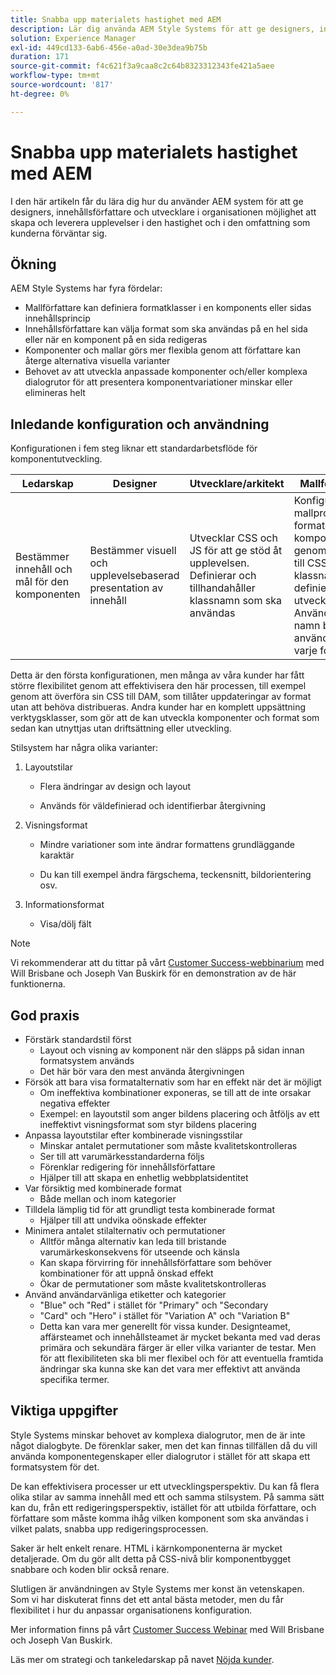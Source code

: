 ```yaml
---
title: Snabba upp materialets hastighet med AEM
description: Lär dig använda AEM Style Systems för att ge designers, innehållsförfattare och utvecklare i organisationen möjlighet att skapa och leverera upplevelser i den hastighet och i den omfattning som kunderna förväntar sig.
solution: Experience Manager
exl-id: 449cd133-6ab6-456e-a0ad-30e3dea9b75b
duration: 171
source-git-commit: f4c621f3a9caa8c2c64b8323312343fe421a5aee
workflow-type: tm+mt
source-wordcount: '817'
ht-degree: 0%

---
```


# Snabba upp materialets hastighet med AEM

I den här artikeln får du lära dig hur du använder AEM system för att ge designers, innehållsförfattare och utvecklare i organisationen möjlighet att skapa och leverera upplevelser i den hastighet och i den omfattning som kunderna förväntar sig.

## Ökning

AEM Style Systems har fyra fördelar:

* Mallförfattare kan definiera formatklasser i en komponents eller sidas innehållsprincip
* Innehållsförfattare kan välja format som ska användas på en hel sida eller när en komponent på en sida redigeras
* Komponenter och mallar görs mer flexibla genom att författare kan återge alternativa visuella varianter
* Behovet av att utveckla anpassade komponenter och/eller komplexa dialogrutor för att presentera komponentvariationer minskar eller elimineras helt

## Inledande konfiguration och användning

Konfigurationen i fem steg liknar ett standardarbetsflöde för komponentutveckling.

| **Ledarskap** | **Designer** | **Utvecklare/arkitekt** | **Mallförfattare** | **Innehållsförfattare** |
| --- | --- | --- | --- | --- |
| Bestämmer innehåll och mål för den komponenten | Bestämmer visuell och upplevelsebaserad presentation av innehåll | Utvecklar CSS och JS för att ge stöd åt upplevelsen. Definierar och tillhandahåller klassnamn som ska användas | Konfigurerar mallprofiler för formaterade komponenter genom att lägga till CSS-klassnamn som definieras av utvecklare. Användarvänliga namn bör användas för varje format. | När du redigerar sidor används format för att få önskat utseende och känsla |

Detta är den första konfigurationen, men många av våra kunder har fått större flexibilitet genom att effektivisera den här processen, till exempel genom att överföra sin CSS till DAM, som tillåter uppdateringar av format utan att behöva distribueras. Andra kunder har en komplett uppsättning verktygsklasser, som gör att de kan utveckla komponenter och format som sedan kan utnyttjas utan driftsättning eller utveckling.

Stilsystem har några olika varianter:

1. Layoutstilar

   * Flera ändringar av design och layout

   * Används för väldefinierad och identifierbar återgivning

1. Visningsformat
   * Mindre variationer som inte ändrar formattens grundläggande karaktär

   * Du kan till exempel ändra färgschema, teckensnitt, bildorientering osv.

1. Informationsformat

   * Visa/dölj fält

>[!NOTE]
>
>Vi rekommenderar att du tittar på vårt [Customer Success-webbinarium](https://adobecustomersuccess.adobeconnect.com/pob610c9mffjmp4/) med Will Brisbane och Joseph Van Buskirk för en demonstration av de här funktionerna.

## God praxis

* Förstärk standardstil först
   * Layout och visning av komponent när den släpps på sidan innan formatsystem används
   * Det här bör vara den mest använda återgivningen
* Försök att bara visa formatalternativ som har en effekt när det är möjligt
   * Om ineffektiva kombinationer exponeras, se till att de inte orsakar negativa effekter
   * Exempel: en layoutstil som anger bildens placering och åtföljs av ett ineffektivt visningsformat som styr bildens placering
* Anpassa layoutstilar efter kombinerade visningsstilar
   * Minskar antalet permutationer som måste kvalitetskontrolleras
   * Ser till att varumärkesstandarderna följs
   * Förenklar redigering för innehållsförfattare
   * Hjälper till att skapa en enhetlig webbplatsidentitet
* Var försiktig med kombinerade format
   * Både mellan och inom kategorier
* Tilldela lämplig tid för att grundligt testa kombinerade format
   * Hjälper till att undvika oönskade effekter
* Minimera antalet stilalternativ och permutationer
   * Alltför många alternativ kan leda till bristande varumärkeskonsekvens för utseende och känsla
   * Kan skapa förvirring för innehållsförfattare som behöver kombinationer för att uppnå önskad effekt
   * Ökar de permutationer som måste kvalitetskontrolleras
* Använd användarvänliga etiketter och kategorier
   * &quot;Blue&quot; och &quot;Red&quot; i stället för &quot;Primary&quot; och &quot;Secondary
   * &quot;Card&quot; och &quot;Hero&quot; i stället för &quot;Variation A&quot; och &quot;Variation B&quot;
   * Detta kan vara mer generellt för vissa kunder. Designteamet, affärsteamet och innehållsteamet är mycket bekanta med vad deras primära och sekundära färger är eller vilka varianter de testar. Men för att flexibiliteten ska bli mer flexibel och för att eventuella framtida ändringar ska kunna ske kan det vara mer effektivt att använda specifika termer.

## Viktiga uppgifter

Style Systems minskar behovet av komplexa dialogrutor, men de är inte något dialogbyte. De förenklar saker, men det kan finnas tillfällen då du vill använda komponentegenskaper eller dialogrutor i stället för att skapa ett formatsystem för det.

De kan effektivisera processer ur ett utvecklingsperspektiv. Du kan få flera olika stilar av samma innehåll med ett och samma stilsystem. På samma sätt kan du, från ett redigeringsperspektiv, istället för att utbilda författare, och författare som måste komma ihåg vilken komponent som ska användas i vilket palats, snabba upp redigeringsprocessen.

Saker är helt enkelt renare. HTML i kärnkomponenterna är mycket detaljerade. Om du gör allt detta på CSS-nivå blir komponentbygget snabbare och koden blir också renare.

Slutligen är användningen av Style Systems mer konst än vetenskapen. Som vi har diskuterat finns det ett antal bästa metoder, men du får flexibilitet i hur du anpassar organisationens konfiguration.

Mer information finns på vårt [Customer Success Webinar](https://adobecustomersuccess.adobeconnect.com/pob610c9mffjmp4/) med Will Brisbane och Joseph Van Buskirk.

Läs mer om strategi och tankeledarskap på navet [Nöjda kunder](https://experienceleague.adobe.com/docs/customer-success/customer-success/overview.html).
